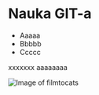 # Nauka GIT-a
- Aaaaa
- Bbbbb
- Ccccc

xxxxxxx
aaaaaaaa

![Image of filmtocats](https://octodex.github.com/images/filmtocats.png)
